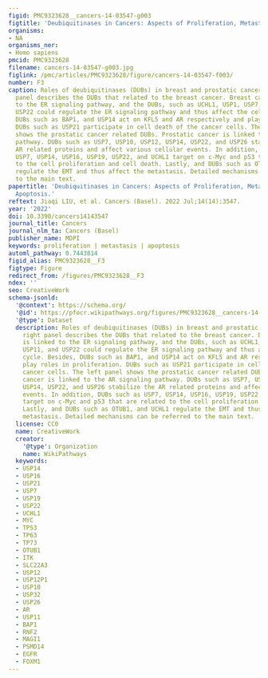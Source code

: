 ```yaml
---
figid: PMC9323628__cancers-14-03547-g003
figtitle: 'Deubiquitinases in Cancers: Aspects of Proliferation, Metastasis, and Apoptosis'
organisms:
- NA
organisms_ner:
- Homo sapiens
pmcid: PMC9323628
filename: cancers-14-03547-g003.jpg
figlink: /pmc/articles/PMC9323628/figure/cancers-14-03547-f003/
number: F3
caption: Roles of deubiquitinases (DUBs) in breast and prostatic cancer. The right
  panel describes the DUBs that related to the breast cancer. Breast cancer is linked
  to the ER signaling pathway, and the DUBs, such as UCHL1, USP1, USP7, USP11, and
  USP22 could regulate the ER signaling pathway and thus affect the cell cycle. Besides,
  DUBs such as BAP1, and USP14 act on KFL5 and AR respectively and play roles in proliferation.
  DUBs such as USP21 participate in cell death of the cancer cells. The left panel
  shows the prostatic cancer related DUBs. Prostatic cancer is linked to the AR signaling
  pathway. DUBs such as USP7, USP10, USP12, USP14, USP22, and USP26 stabilize the
  AR related proteins and affect various cellular events. In addition, DUBs such as
  USP7, USP14, USP16, USP19, USP22, and UCHL1 target on c-Myc and p53 that are related
  to the cell proliferation and cell death. Lastly, and DUBs such as OTUB1, and UCHL1
  regulate the EMT and thus affect the metastasis. Detailed mechanisms can be referred
  to the main text.
papertitle: 'Deubiquitinases in Cancers: Aspects of Proliferation, Metastasis, and
  Apoptosis.'
reftext: Jiaqi LIU, et al. Cancers (Basel). 2022 Jul;14(14):3547.
year: '2022'
doi: 10.3390/cancers14143547
journal_title: Cancers
journal_nlm_ta: Cancers (Basel)
publisher_name: MDPI
keywords: proliferation | metastasis | apoptosis
automl_pathway: 0.7443814
figid_alias: PMC9323628__F3
figtype: Figure
redirect_from: /figures/PMC9323628__F3
ndex: ''
seo: CreativeWork
schema-jsonld:
  '@context': https://schema.org/
  '@id': https://pfocr.wikipathways.org/figures/PMC9323628__cancers-14-03547-g003.html
  '@type': Dataset
  description: Roles of deubiquitinases (DUBs) in breast and prostatic cancer. The
    right panel describes the DUBs that related to the breast cancer. Breast cancer
    is linked to the ER signaling pathway, and the DUBs, such as UCHL1, USP1, USP7,
    USP11, and USP22 could regulate the ER signaling pathway and thus affect the cell
    cycle. Besides, DUBs such as BAP1, and USP14 act on KFL5 and AR respectively and
    play roles in proliferation. DUBs such as USP21 participate in cell death of the
    cancer cells. The left panel shows the prostatic cancer related DUBs. Prostatic
    cancer is linked to the AR signaling pathway. DUBs such as USP7, USP10, USP12,
    USP14, USP22, and USP26 stabilize the AR related proteins and affect various cellular
    events. In addition, DUBs such as USP7, USP14, USP16, USP19, USP22, and UCHL1
    target on c-Myc and p53 that are related to the cell proliferation and cell death.
    Lastly, and DUBs such as OTUB1, and UCHL1 regulate the EMT and thus affect the
    metastasis. Detailed mechanisms can be referred to the main text.
  license: CC0
  name: CreativeWork
  creator:
    '@type': Organization
    name: WikiPathways
  keywords:
  - USP14
  - USP16
  - USP21
  - USP7
  - USP19
  - USP22
  - UCHL1
  - MYC
  - TP53
  - TP63
  - TP73
  - OTUB1
  - ITK
  - SLC22A3
  - USP12
  - USP12P1
  - USP10
  - USP32
  - USP26
  - AR
  - USP11
  - BAP1
  - RNF2
  - MAGI1
  - PSMD14
  - EGFR
  - FOXM1
---
```

